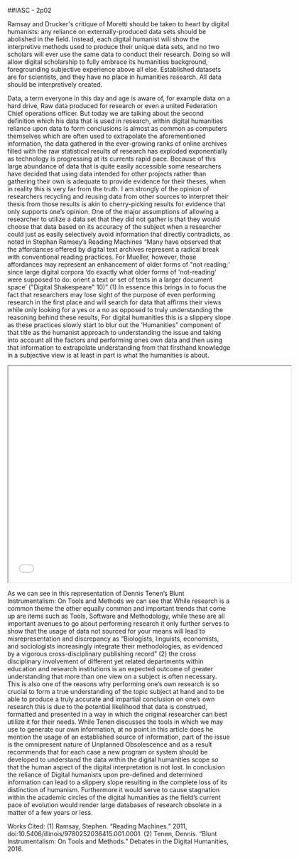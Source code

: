  ##IASC - 2p02

Ramsay and Drucker's critique of Moretti should be taken to heart by digital humanists: any reliance
on externally-produced data sets should be abolished in the field. Instead, each digital humanist will
show the interpretive methods used to produce their unique data sets, and no two scholars will ever
use the same data to conduct their research. Doing so will allow digital scholarship to fully embrace its
humanities background, foregrounding subjective experience above all else. Established datasets are
for scientists, and they have no place in humanities research. All data should be interpretively created.


 Data, a term everyone in this day and age is aware of, for example data on a hard drive, Raw data produced for research or even a united Federation Chief operations officer. But today we are talking about the second definition which his data that is used in research, within digital humanities reliance upon data to form conclusions is almost as common as computers themselves which are often used to extrapolate the aforementioned information, the data gathered in the ever-growing ranks of online archives filled with the raw statistical results of research has exploded exponentially as technology is progressing at its currents rapid pace. Because of this large abundance of data that is quite easily accessible some researchers have decided that using data intended for other projects rather than gathering their own is adequate to provide evidence for their theses, when in reality this is very far from the truth.
I am strongly of the opinion of researchers recycling and reusing data from other sources to interpret their thesis from those results is akin to cherry-picking results for evidence that only supports one’s opinion. One of the major assumptions of allowing a researcher to utilize a data set that they did not gather is that they would choose that data based on its accuracy of the subject when a researcher could just as easily selectively avoid information that directly contradicts, as noted in Stephan Ramsey’s Reading Machines “Many have observed that the affordances offered by digital text archives represent a radical break with conventional reading practices. For Mueller, however, those affordances may represent an enhancement of older forms of "not reading;' since large digital corpora ‘do exactly what older forms of 'not-reading' were supposed to do: orient a text or set of texts in a larger document space’ ("Digital Shakespeare" 10)” (1) In essence this brings in to focus the fact that researchers may lose sight of the purpose of even performing research in the first place and will search for data that affirms their views while only looking for a yes or a no as opposed to truly understanding the reasoning behind these results, For digital humanities this is a slippery slope as these practices slowly start to blur out the ‘Humanities” component of that title as the humanist approach to understanding the issue and taking into account all the factors and performing ones own data and then using that information to extrapolate understanding from that firsthand knowledge in a subjective view is at least in part is what the humanities is about.

<!--	Exported from Voyant Tools (voyant-tools.org).
The iframe src attribute below uses a relative protocol to better function with both
http and https sites, but if you're embedding this into a local web page (file protocol)
you should add an explicit protocol (https if you're using voyant-tools.org, otherwise
it depends on this server.
Feel free to change the height and width values or other styling below: -->
<iframe style='width: 637px; height: 487px;' src='//voyant-tools.org/tool/Cirrus/?visible=115&corpus=a678509e77a303a186f1fbe915760900'></iframe>

As we can see in this representation of Dennis Tenen’s Blunt Instrumentalism: On Tools and Methods we can see that While research is a common theme the other equally common and important trends that come up are items such as Tools, Software and Methodology, while these are all important avenues to go about performing research it only further serves to show that the usage of data not sourced for your means will lead to misrepresentation and discrepancy as “Biologists, linguists, economists, and sociologists increasingly integrate their methodologies, as evidenced by a vigorous cross-disciplinary publishing record” (2) the cross disciplinary involvement of different yet related departments within education and research institutions is an expected outcome of greater understanding that more than one view on a subject is often necessary. This is also one of the reasons why performing one’s own research is so crucial to form a true understanding of the topic subject at hand and to be able to produce a truly accurate and impartial conclusion on one’s own research this is due to the potential likelihood that data is construed, formatted and presented in a way in which the original researcher can best utilize it for their needs. While Tenen discusses the tools in which we may use to generate our own information, at no point in this article does he mention the usage of an established source of information, part of the issue is the omnipresent nature of Unplanned Obsolescence and as a result recommends that for each case a new program or system should be developed to understand the data within the digital humanities scope so that the human aspect of the digital interpretation is not lost.
In conclusion the reliance of Digital humanists upon pre-defined and determined information can lead to a slippery slope resulting in the complete loss of its distinction of humanism. Furthermore it would serve to cause stagnation within the academic circles of the digital humanities as the field’s current pace of evolution would render large databases of research obsolete in a matter of a few years or less.

Works Cited:
(1)	 Ramsay, Stephen. “Reading Machines.” 2011, doi:10.5406/illinois/9780252036415.001.0001.
(2)	Tenen, Dennis. “Blunt Instrumentalism: On Tools and Methods.” Debates in the Digital Humanities, 2016.
